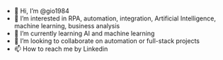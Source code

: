 - 👋 Hi, I’m @gio1984
- 👀 I’m interested in RPA, automation, integration, Artificial Intelligence, machine learning, business analysis
- 🌱 I’m currently learning AI and machine learning
- 💞️ I’m looking to collaborate on automation or full-stack projects
- 📫 How to reach me by Linkedin

<!---
gio1984/gio1984 is a ✨ special ✨ repository because its `README.md` (this file) appears on your GitHub profile.
You can click the Preview link to take a look at your changes.
--->
